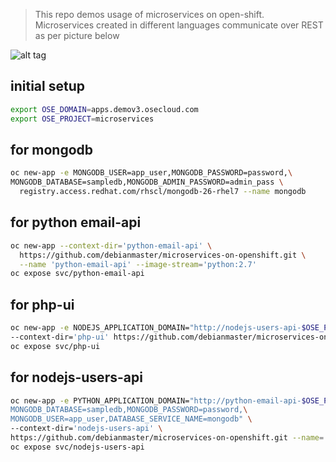 > This repo demos usage of  microservices on open-shift.  
> Microservices created in different languages communicate over REST as per picture below

![alt tag](https://raw.githubusercontent.com/debianmaster/microservices-on-openshift/master/Arch.png)

## initial setup
```sh
export OSE_DOMAIN=apps.demov3.osecloud.com  
export OSE_PROJECT=microservices
```
## for mongodb
```sh
oc new-app -e MONGODB_USER=app_user,MONGODB_PASSWORD=password,\
MONGODB_DATABASE=sampledb,MONGODB_ADMIN_PASSWORD=admin_pass \
  registry.access.redhat.com/rhscl/mongodb-26-rhel7 --name mongodb
```
## for python email-api 

```sh
oc new-app --context-dir='python-email-api' \
  https://github.com/debianmaster/microservices-on-openshift.git \
  --name 'python-email-api' --image-stream='python:2.7'   
oc expose svc/python-email-api
```

## for php-ui 
```sh
oc new-app -e NODEJS_APPLICATION_DOMAIN="http://nodejs-users-api-$OSE_PROJECT.$OSE_DOMAIN" \
--context-dir='php-ui' https://github.com/debianmaster/microservices-on-openshift.git --name='php-ui'   
oc expose svc/php-ui 
```

## for nodejs-users-api
```sh
oc new-app -e PYTHON_APPLICATION_DOMAIN="http://python-email-api-$OSE_PROJECT.$OSE_DOMAIN,\
MONGODB_DATABASE=sampledb,MONGODB_PASSWORD=password,\
MONGODB_USER=app_user,DATABASE_SERVICE_NAME=mongodb" \
--context-dir='nodejs-users-api' \
https://github.com/debianmaster/microservices-on-openshift.git --name='nodejs-users-api'   
oc expose svc/nodejs-users-api
```
